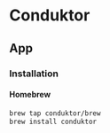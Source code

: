 # Conduktor

## App

### Installation

#### Homebrew

```sh
brew tap conduktor/brew
brew install conduktor
```
